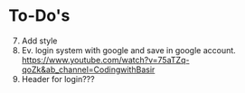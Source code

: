 # To-Do's
7. Add style
8. Ev. login system with google and save in google account. https://www.youtube.com/watch?v=75aTZq-qoZk&ab_channel=CodingwithBasir
9. Header for login???